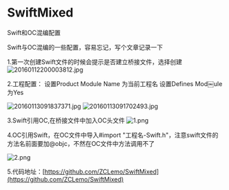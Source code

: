 # SwiftMixed
Swift和OC混编配置

Swift与OC混编的一些配置，容易忘记，写个文章记录一下

1.第一次创建Swift文件的时候会提示是否建立桥接文件，选择创建
![20160112200003812.jpg](https://upload-images.jianshu.io/upload_images/1930004-54e2ce0c6ae803e7.jpg?imageMogr2/auto-orient/strip%7CimageView2/2/w/1240)

2.工程配置：
设置Product Module Name 为当前工程名
设置Defines Mod￼ule为Yes

 ![20160113091837371.jpg](https://upload-images.jianshu.io/upload_images/1930004-6f090cbc2ae13d69.jpg?imageMogr2/auto-orient/strip%7CimageView2/2/w/1240)
![20160113091702493.jpg](https://upload-images.jianshu.io/upload_images/1930004-3eeb162521d27784.jpg?imageMogr2/auto-orient/strip%7CimageView2/2/w/1240)

3.Swift引用OC,在桥接文件中加入OC头文件
![1.png](https://upload-images.jianshu.io/upload_images/1930004-c4a3f0caf4705463.png?imageMogr2/auto-orient/strip%7CimageView2/2/w/1240)

4.OC引用Swift，在OC文件中导入#import "工程名-Swift.h"，注意swift文件的方法名前面要加@objc，不然在OC文件中方法调用不了

![2.png](https://upload-images.jianshu.io/upload_images/1930004-44fcde91c45ee5a5.png?imageMogr2/auto-orient/strip%7CimageView2/2/w/1240)

5.代码地址：[https://github.com/ZCLemo/SwiftMixed](https://github.com/ZCLemo/SwiftMixed)
